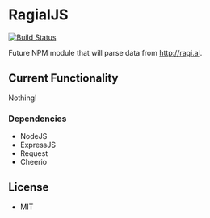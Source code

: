 # RagialJS #
[![Build Status](https://travis-ci.org/chernandez7/RagialJS.svg?branch=master)](https://travis-ci.org/chernandez7/RagialJS)

Future NPM module that will parse data from http://ragi.al.

## Current Functionality ##
Nothing!

### Dependencies ###
- NodeJS
- ExpressJS
- Request
- Cheerio

## License ##
- MIT
